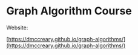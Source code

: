 # Graph Algorithm Course

Website:

[https://dmccreary.github.io/graph-algorithms/](https://dmccreary.github.io/graph-algorithms/)